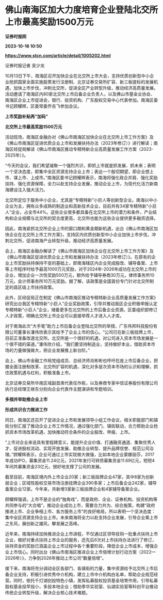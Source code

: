 # 佛山南海区加大力度培育企业登陆北交所 上市最高奖励1500万元
**证券时报网**

**2023-10-16 10:50**

**https://www.stcn.com/article/detail/1005202.html**

证券时报记者 吴少龙

10月13日下午，南海区召开加快企业在北交所上市大会，支持优质创新型中小企业抢抓国家全面实施股票发行注册制、北京证券交易所扩容、新三板提标的发展机遇，加快上市步伐，冲刺北交所，促进全区产业转型升级，推动经济高质量发展。活动邀请了南海区内80家北交所上市后备企业负责人，以及佛山市基金业协会、南海区企业上市促进会，银行、投资机构、广东股权交易中心代表参加。南海区委书记顾耀辉，区委常委乔吉飞参加会议。

**上市奖励补贴再“加码”**

**北交所上市最高奖励1500万元**

活动现场，南海区金融办对《佛山市南海区加快企业在北交所上市工作方案》及《佛山市南海区促进优质企业上市和发展扶持办法（2023年修订）》进行解读；南海区经促局解读《佛山市南海区推动专精特新企业高质量发展工作方案（2023-2025年）》。

“今天的会议，我们希望凝聚一个强烈共识，即抓上市就是抓发展、抓未来；表明一个坚决态度，即集中全区资源支持企业上市；表达一个殷切期望，即企业想上市、谋上市、上成市。”南海区委书记顾耀辉表示，南海将强化政企并肩、强化奖励扶持、强化资源保障，全力以赴支持企业发展，推动企业上市，为现代化活力新南海建设注入强大活力。

北交所定位于服务中小企业，尤其是“专精特新”小巨人等创新型企业。南海以中小企业为主，拥有众多成熟的制造业和高新技术企业，目前共有34家专精特新“小巨人”企业，占全市44%。这些企业很多都具备在北交所上市的潜力和条件，产业结构和企业规模与北交所的契合度更高，北交所也能为这些企业提供更多融资选择。

因此，南海紧抓北交所企业上市的窗口期和黄金期新机遇，出台《佛山市南海区加快企业在北交所上市工作方案》，支持区内优质创新型中小企业加快上市步伐，冲刺北交所，促进南海产业转型升级，推动经济高质量发展。

会上，南海区金融办解读了《佛山市南海区加快企业在北交所上市工作方案》及《佛山市南海区促进优质企业上市和发展扶持办法（2023年修订）》。在原有的企业上市奖励扶持保持不变的基础上，即南海辖区内企业完成股改、辅导备案、上市等上市程序时给予最高1000万元奖励，对于2024年-2026年成功在北交所上市的企业，增加企业一次性奖励500万元，额外给予辅导券商30万元，律师事务所10万元，会计师事务所10万元奖励。据了解，该政策是全国首份专门针对北交所制定的县区级上市扶持政策。

此外，区经促局正在制定《佛山市南海区推动专精特新企业高质量发展工作方案》研究出台我区专精特新“小巨人”企业奖励政策，引导并推动我区企业积极申报认定专精特新“小巨人”企业，储备更多在北交所的上市后备企业资源。区委组织部修订人才政策，明确北交所上市企业可以直接举荐人才进入人才库。

对于南海此次“大手笔”助力上市后备企业登陆北交所的举措，广东伟邦科技股份有限公司董事长潘伟欣表示其给予了企业上市的信心。“公司已在新三板挂牌上市，目前正准备改道北交所。北交所是一个很好的机遇，对公司进入资本市场发展是一个很不错的渠道。”潘伟欣介绍，“我们要坚持制造业，坚持做好本业，借助资本市场的力量做强做大，把企业发展推上新台阶。”

会上，佛山市金融工作局党组成员、总经济师肖彬彬也呼吁在座上市后备企业，把握全面注册制改革、北交所扩容的机遇，深化对多层次资本市场的认识和理解，抓住政策机遇与红利，积极准备上市。

北京证券交易所华南区域副首席代表任作栋，以及券商专家中信证券股份有限公司执行总经理王继东分别向企业代表作主题演讲和专题培训。

**多措并举助推企业上市**

**形成共识合力推进工作**

同日，南海区还召开了促进企业上市和发展领导小组工作会议，相关职能部门和镇街分别汇报了推动企业上市工作情况，通过强化部门、镇街联动，合力帮助企业抢抓资本市场改革机遇，加快推动符合条件的企业股改、申报、上市。

“上市对企业来说具有里程碑意义，能提升企业价值、打通融资通道、集聚优秀人才、促进股权流动、实现开放发展、助推企业转型、提升品牌信誉、规范公司治理。”顾耀辉表示，企业可通过上市实现做大做强，比如本地企业蒙娜丽莎，2017年成功IPO，募集资金11.24亿元，2021年发行可转债募集资金11.69亿元，短短4年间共募集资金23亿元，很好地支撑了公司的发展。

截至目前，南海区境内外上市企业20家；新三板挂牌企业47家，其中8家为创新层企业；区域性股权交易市场注册挂牌企业390多家；上市后备企业242家，辅导备案企业12家。今年来，共新增3家新三板挂牌企业和4家辅导备案企业。

顾耀辉强调，上市不是企业的“独角戏”，而是政府、企业、证券机构、投资机构等共同参与的“大合唱”，推动企业成功上市，需要合力共为、综合施策，构建“政府推进上市、企业争相上市、各方服务上市”的良好格局，所以表明一个坚决态度：集中全区资源支持企业上市。未来南海将全力以赴支持企业发展，引导企业乘上市之东风，展创新之雄风，攀发展之高峰。

近年来，南海持续加快推进企业上市进程，不仅通过区领导挂钩一批重点扶持上市企业，做好对重点扶持上市企业的服务，还先后6次对上市扶持办法进行了修订，扶持资金的奖励已涵盖企业上市过程中各个重要阶段，降低企业上市成本，增强企业上市信心。同时出台《佛山市南海区推进企业上市倍增计划行动方案（2022—2026年）》，力争到2026年推动上市公司“数量倍增”。

接下来，南海将充分调动全区各部门、各镇街的力量，集中资源给予北交所上市后备企业支持，积极引进优秀中介机构，建立上市中介机构白名单，帮助企业规范经营。同时，依托千灯湖创投特色小镇，发挥私募股权投资基金培育作用，引导私募股权基金投早投小，多投本地企业；借助季华实验室、仙湖实验室等科创平台推动传统企业转型升级，解决企业核心技术难题。